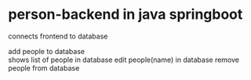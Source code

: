 # person-backend in java springboot

connects frontend to database


add people to database<br/>
shows list of people in database
edit people(name) in database
remove people from database
